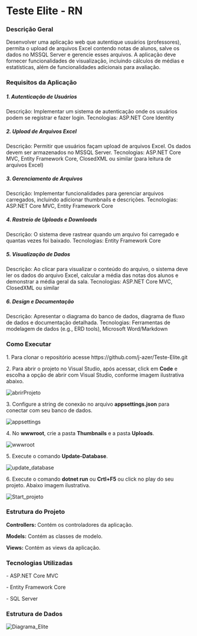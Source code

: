 # Teste Elite - RN
<h3>Descrição Geral</h3>
Desenvolver uma aplicação web que autentique usuários (professores), permita o upload de arquivos Excel contendo notas de alunos, salve os dados no MSSQL Server e gerencie esses arquivos. A aplicação deve fornecer funcionalidades de visualização, incluindo cálculos de médias e estatísticas, além de funcionalidades adicionais para avaliação.

<h3>Requisitos da Aplicação</h3>
  
<h5>1. Autenticação de Usuários</h5>
Descrição: Implementar um sistema de autenticação onde os usuários podem se registrar e fazer login.
Tecnologias: ASP.NET Core Identity
  
<h5>2. Upload de Arquivos Excel</h5>
Descrição: Permitir que usuários façam upload de arquivos Excel. Os dados devem ser armazenados no MSSQL Server.
Tecnologias: ASP.NET Core MVC, Entity Framework Core, ClosedXML ou similar (para leitura de arquivos Excel)

<h5>3. Gerenciamento de Arquivos</h5>
Descrição: Implementar funcionalidades para gerenciar arquivos carregados, incluindo adicionar thumbnails e descrições.
Tecnologias: ASP.NET Core MVC, Entity Framework Core

<h5>4. Rastreio de Uploads e Downloads</h5>
Descrição: O sistema deve rastrear quando um arquivo foi carregado e quantas vezes foi baixado.
Tecnologias: Entity Framework Core

<h5>5. Visualização de Dados</h5>
Descrição: Ao clicar para visualizar o conteúdo do arquivo, o sistema deve ler os dados do arquivo Excel, calcular a média das notas dos alunos e demonstrar a média geral da sala.
Tecnologias: ASP.NET Core MVC, ClosedXML ou similar

<h5>6. Design e Documentação</h5>
Descrição: Apresentar o diagrama do banco de dados, diagrama de fluxo de dados e documentação detalhada.
Tecnologias: Ferramentas de modelagem de dados (e.g., ERD tools), Microsoft Word/Markdown

<h3>Como Executar</h3>
<p>1. Para clonar o repositório acesse https://github.com/j-azer/Teste-Elite.git</p>
<p>2. Para abrir o projeto no Visual Studio, após acessar, click em <b>Code</b> e escolha a opção de abrir com Visual Studio, conforme imagem ilustrativa abaixo.</p>

![abrirProjeto](https://github.com/user-attachments/assets/93c5f7be-15c1-4e60-8088-4157f74ea87b)

<p>3. Configure a string de conexão no arquivo <b>appsettings.json</b> para conectar com seu banco de dados.</p>

![appsettings](https://github.com/user-attachments/assets/99cecd8b-c301-4ec8-a372-71b36bfed77c)

<p>4. No <b>wwwroot</b>, crie a pasta <b>Thumbnails</b> e a pasta <b>Uploads</b>.</p>

![wwwroot](https://github.com/user-attachments/assets/45535a36-353c-4f65-bdfb-4baa28652fe4)

<p>5. Execute o comando <b>Update-Database</b>.</p>

![update_database](https://github.com/user-attachments/assets/2973cc67-2366-40ab-a14c-93ebe44c4971)

<p>6. Execute o comando <b>dotnet run</b> ou <b>Crtl+F5</b> ou click no play do seu projeto. Abaixo imagem ilustrativa.</p>

![Start_projeto](https://github.com/user-attachments/assets/f2845bc3-1149-4566-95ac-cd3ca8bacac6)



<h3>Estrutura do Projeto</h3>
<p><b>Controllers:</b> Contém os controladores da aplicação.</p>
<p><b>Models:</b> Contém as classes de modelo.</p>
<p><b>Views:</b> Contém as views da aplicação.</p>

<h3>Tecnologias Utilizadas</h3>
<p>- ASP.NET Core MVC</p>
<p>- Entity Framework Core</p>
<p>- SQL Server</p>

<h3>Estrutura de Dados</h3>

![Diagrama_Elite](https://github.com/user-attachments/assets/31fa6f8b-d091-40c1-b4f6-3c7d9440cb2e)



